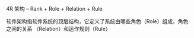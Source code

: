 4R 架构 – Rank + Role + Relation + Rule



软件架构指软件系统的顶层结构，它定义了系统由哪些角色（Role）组成，角色之间的关系
（Relation）和运作规则（Rule）



